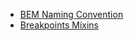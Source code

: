 - [BEM Naming Convention](<./BEM Naming Convention.md>)
- [Breakpoints Mixins](<./Breakpoint Mixins.md>)
